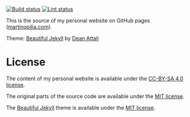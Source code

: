 [![Build status](https://github.com/m-pilia/m-pilia.github.io/workflows/Build/badge.svg)](https://github.com/m-pilia/m-pilia.github.io/actions)
[![Lint status](https://github.com/m-pilia/m-pilia.github.io/workflows/Lint/badge.svg)](https://github.com/m-pilia/m-pilia.github.io/actions)

This is the source of my personal website on GitHub pages
([martinopilia.com](https://martinopilia.com/)).

Theme: [Beautiful Jekyll](https://github.com/daattali/beautiful-jekyll) by [Dean Attali](http://deanattali.com)

License
=======

The content of my personal website is available under the
[CC-BY-SA 4.0 license](https://creativecommons.org/licenses/by-sa/4.0/legalcode).

The original parts of the source code are available under the
[MIT license](https://raw.githubusercontent.com/m-pilia/m-pilia.github.io/source/LICENSE).

The [Beautiful Jekyll](https://github.com/daattali/beautiful-jekyll) theme is
available under the [MIT license](https://raw.githubusercontent.com/m-pilia/m-pilia.github.io/source/LICENSE).

